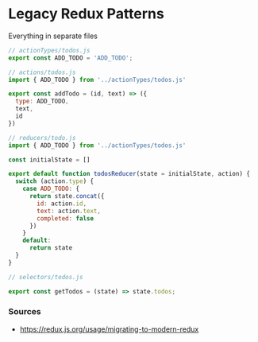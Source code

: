 
# Legacy Redux Patterns

Everything in separate files

```js
// actionTypes/todos.js
export const ADD_TODO = 'ADD_TODO';
```

```js
// actions/todos.js
import { ADD_TODO } from '../actionTypes/todos.js'

export const addTodo = (id, text) => ({
  type: ADD_TODO,
  text,
  id
})
```

```js
// reducers/todo.js
import { ADD_TODO } from '../actionTypes/todos.js'

const initialState = []

export default function todosReducer(state = initialState, action) {
  switch (action.type) {
    case ADD_TODO: {
      return state.concat({
        id: action.id,
        text: action.text,
        completed: false
      })
    }
    default:
      return state
  }
}
```

```js
// selectors/todos.js

export const getTodos = (state) => state.todos;
```


### Sources

- https://redux.js.org/usage/migrating-to-modern-redux
